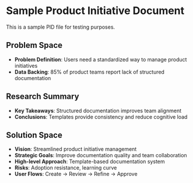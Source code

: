 # Sample Product Initiative Document

This is a sample PID file for testing purposes.

## Problem Space
- **Problem Definition**: Users need a standardized way to manage product initiatives
- **Data Backing**: 85% of product teams report lack of structured documentation

## Research Summary
- **Key Takeaways**: Structured documentation improves team alignment
- **Conclusions**: Templates provide consistency and reduce cognitive load

## Solution Space
- **Vision**: Streamlined product initiative management
- **Strategic Goals**: Improve documentation quality and team collaboration
- **High-level Approach**: Template-based documentation system
- **Risks**: Adoption resistance, learning curve
- **User Flows**: Create → Review → Refine → Approve